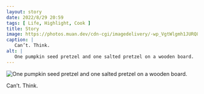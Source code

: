 ```yaml
---
layout: story
date: 2022/8/29 20:59
tags: [ Life, Highlight, Cook ]
title: Story
image: https://photos.muan.dev/cdn-cgi/imagedelivery/-wp_VgtWlgmh1JURQ8t1mg/da2476f7-9824-4f96-e610-a590a1bdf300/public
caption: |
   Can’t. Think.
alt: |
   One pumpkin seed pretzel and one salted pretzel on a wooden board.
---
```


![One pumpkin seed pretzel and one salted pretzel on a wooden board.](https://photos.muan.dev/cdn-cgi/imagedelivery/-wp_VgtWlgmh1JURQ8t1mg/da2476f7-9824-4f96-e610-a590a1bdf300/public)

Can’t. Think.
